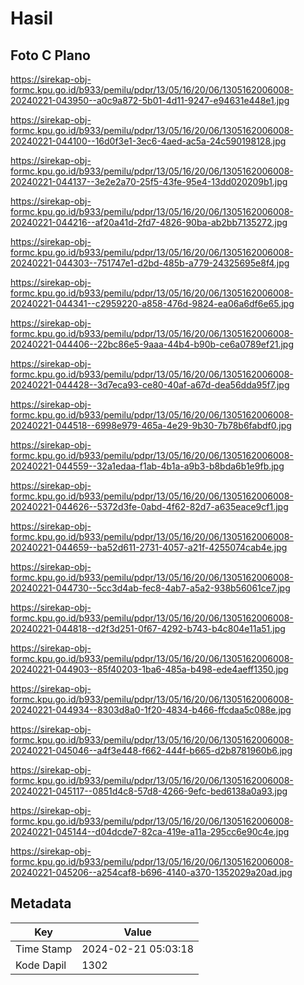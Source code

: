 # Hasil

## Foto C Plano

https://sirekap-obj-formc.kpu.go.id/b933/pemilu/pdpr/13/05/16/20/06/1305162006008-20240221-043950--a0c9a872-5b01-4d11-9247-e94631e448e1.jpg

https://sirekap-obj-formc.kpu.go.id/b933/pemilu/pdpr/13/05/16/20/06/1305162006008-20240221-044100--16d0f3e1-3ec6-4aed-ac5a-24c590198128.jpg

https://sirekap-obj-formc.kpu.go.id/b933/pemilu/pdpr/13/05/16/20/06/1305162006008-20240221-044137--3e2e2a70-25f5-43fe-95e4-13dd020209b1.jpg

https://sirekap-obj-formc.kpu.go.id/b933/pemilu/pdpr/13/05/16/20/06/1305162006008-20240221-044216--af20a41d-2fd7-4826-90ba-ab2bb7135272.jpg

https://sirekap-obj-formc.kpu.go.id/b933/pemilu/pdpr/13/05/16/20/06/1305162006008-20240221-044303--751747e1-d2bd-485b-a779-24325695e8f4.jpg

https://sirekap-obj-formc.kpu.go.id/b933/pemilu/pdpr/13/05/16/20/06/1305162006008-20240221-044341--c2959220-a858-476d-9824-ea06a6df6e65.jpg

https://sirekap-obj-formc.kpu.go.id/b933/pemilu/pdpr/13/05/16/20/06/1305162006008-20240221-044406--22bc86e5-9aaa-44b4-b90b-ce6a0789ef21.jpg

https://sirekap-obj-formc.kpu.go.id/b933/pemilu/pdpr/13/05/16/20/06/1305162006008-20240221-044428--3d7eca93-ce80-40af-a67d-dea56dda95f7.jpg

https://sirekap-obj-formc.kpu.go.id/b933/pemilu/pdpr/13/05/16/20/06/1305162006008-20240221-044518--6998e979-465a-4e29-9b30-7b78b6fabdf0.jpg

https://sirekap-obj-formc.kpu.go.id/b933/pemilu/pdpr/13/05/16/20/06/1305162006008-20240221-044559--32a1edaa-f1ab-4b1a-a9b3-b8bda6b1e9fb.jpg

https://sirekap-obj-formc.kpu.go.id/b933/pemilu/pdpr/13/05/16/20/06/1305162006008-20240221-044626--5372d3fe-0abd-4f62-82d7-a635eace9cf1.jpg

https://sirekap-obj-formc.kpu.go.id/b933/pemilu/pdpr/13/05/16/20/06/1305162006008-20240221-044659--ba52d611-2731-4057-a21f-4255074cab4e.jpg

https://sirekap-obj-formc.kpu.go.id/b933/pemilu/pdpr/13/05/16/20/06/1305162006008-20240221-044730--5cc3d4ab-fec8-4ab7-a5a2-938b56061ce7.jpg

https://sirekap-obj-formc.kpu.go.id/b933/pemilu/pdpr/13/05/16/20/06/1305162006008-20240221-044818--d2f3d251-0f67-4292-b743-b4c804e11a51.jpg

https://sirekap-obj-formc.kpu.go.id/b933/pemilu/pdpr/13/05/16/20/06/1305162006008-20240221-044903--85f40203-1ba6-485a-b498-ede4aeff1350.jpg

https://sirekap-obj-formc.kpu.go.id/b933/pemilu/pdpr/13/05/16/20/06/1305162006008-20240221-044934--8303d8a0-1f20-4834-b466-ffcdaa5c088e.jpg

https://sirekap-obj-formc.kpu.go.id/b933/pemilu/pdpr/13/05/16/20/06/1305162006008-20240221-045046--a4f3e448-f662-444f-b665-d2b8781960b6.jpg

https://sirekap-obj-formc.kpu.go.id/b933/pemilu/pdpr/13/05/16/20/06/1305162006008-20240221-045117--0851d4c8-57d8-4266-9efc-bed6138a0a93.jpg

https://sirekap-obj-formc.kpu.go.id/b933/pemilu/pdpr/13/05/16/20/06/1305162006008-20240221-045144--d04dcde7-82ca-419e-a11a-295cc6e90c4e.jpg

https://sirekap-obj-formc.kpu.go.id/b933/pemilu/pdpr/13/05/16/20/06/1305162006008-20240221-045206--a254caf8-b696-4140-a370-1352029a20ad.jpg


## Metadata

| Key        | Value               |
| ---------- | ------------------- |
| Time Stamp | 2024-02-21 05:03:18 |
| Kode Dapil | 1302                |



